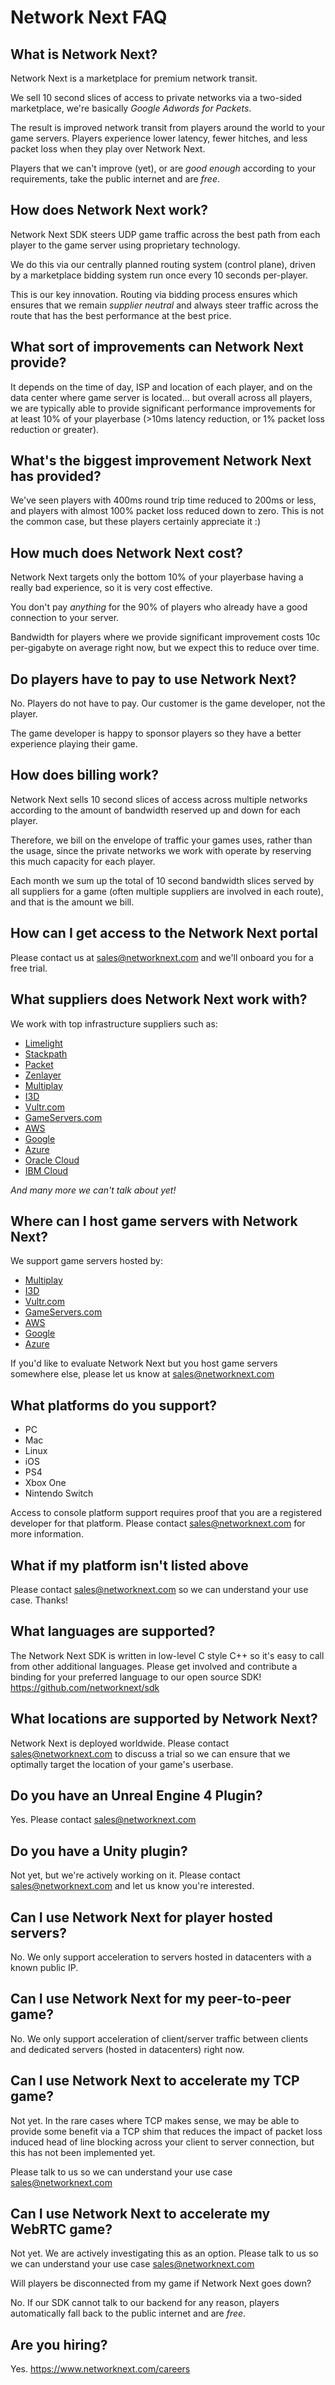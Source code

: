 # Network Next FAQ

## What is Network Next?

Network Next is a marketplace for premium network transit. 

We sell 10 second slices of access to private networks via a two-sided marketplace, we're basically _Google Adwords for Packets_.

The result is improved network transit from players around the world to your game servers. Players experience lower latency, fewer hitches, and less packet loss when they play over Network Next.

Players that we can't improve (yet), or are _good enough_ according to your requirements, take the public internet and are _free_.

## How does Network Next work?

Network Next SDK steers UDP game traffic across the best path from each player to the game server using proprietary technology. 

We do this via our centrally planned routing system (control plane), driven by a marketplace bidding system run once every 10 seconds per-player.

This is our key innovation. Routing via bidding process ensures which ensures that we remain _supplier neutral_ and always steer traffic across the route that has the best performance at the best price.

## What sort of improvements can Network Next provide?

It depends on the time of day, ISP and location of each player, and on the data center where game server is located... but overall across all players, we are typically able to provide significant performance improvements for at least 10% of your playerbase (>10ms latency reduction, or 1% packet loss reduction or greater).

## What's the biggest improvement Network Next has provided?

We've seen players with 400ms round trip time reduced to 200ms or less, and players with almost 100% packet loss reduced down to zero. This is not the common case, but these players certainly appreciate it :)

## How much does Network Next cost?

Network Next targets only the bottom 10% of your playerbase having a really bad experience, so it is very cost effective. 

You don't pay _anything_ for the 90% of players who already have a good connection to your server.

Bandwidth for players where we provide significant improvement costs 10c per-gigabyte on average right now, but we expect this to reduce over time.

## Do players have to pay to use Network Next?

No. Players do not have to pay. Our customer is the game developer, not the player.

The game developer is happy to sponsor players so they have a better experience playing their game.

## How does billing work?

Network Next sells 10 second slices of access across multiple networks according to the amount of bandwidth reserved up and down for each player.

Therefore, we bill on the envelope of traffic your games uses, rather than the usage, since the private networks we work with operate by reserving this much capacity for each player.

Each month we sum up the total of 10 second bandwidth slices served by all suppliers for a game (often multiple suppliers are involved in each route), and that is the amount we bill.

## How can I get access to the Network Next portal

Please contact us at sales@networknext.com and we'll onboard you for a free trial.

## What suppliers does Network Next work with?

We work with top infrastructure suppliers such as:

* [Limelight](https://limelight.com)
* [Stackpath](https://stackpath.com)
* [Packet](https://packet.com)
* [Zenlayer](https://zenlayer.com)
* [Multiplay](https://multiplay.com)
* [I3D](https://i3d.com)
* [Vultr.com](https://vultr.com)
* [GameServers.com](https://gameservers.com)
* [AWS](https://aws.amazon.com)
* [Google](https://cloud.google.com/)
* [Azure](https://azure.microsoft.com)
* [Oracle Cloud](https://cloud.oracle.com/)
* [IBM Cloud](https://ibm.com/cloud)

_And many more we can't talk about yet!_

## Where can I host game servers with Network Next?

We support game servers hosted by:

* [Multiplay](https://multiplay.com)
* [I3D](https://i3d.com)
* [Vultr.com](https://vultr.com)
* [GameServers.com](https://gameservers.com)
* [AWS](https://aws.amazon.com)
* [Google](https://cloud.google.com/)
* [Azure](https://azure.microsoft.com)

If you'd like to evaluate Network Next but you host game servers somewhere else, please let us know at sales@networknext.com

## What platforms do you support?

* PC
* Mac
* Linux
* iOS
* PS4
* Xbox One
* Nintendo Switch

Access to console platform support requires proof that you are a registered developer for that platform. Please contact sales@networknext.com for more information.

## What if my platform isn't listed above

Please contact sales@networknext.com so we can understand your use case. Thanks!

## What languages are supported?

The Network Next SDK is written in low-level C style C++ so it's easy to call from other additional languages. Please get involved and contribute a binding for your preferred language to our open source SDK! https://github.com/networknext/sdk

## What locations are supported by Network Next?

Network Next is deployed worldwide. Please contact sales@networknext.com to discuss a trial so we can ensure that we optimally target the location of your game's userbase.

## Do you have an Unreal Engine 4 Plugin?

Yes. Please contact sales@networknext.com 

## Do you have a Unity plugin?

Not yet, but we're actively working on it. Please contact sales@networknext.com and let us know you're interested.

## Can I use Network Next for player hosted servers?

No. We only support acceleration to servers hosted in datacenters with a known public IP.

## Can I use Network Next for my peer-to-peer game?

No. We only support acceleration of client/server traffic between clients and dedicated servers (hosted in datacenters) right now.

## Can I use Network Next to accelerate my TCP game?

Not yet. In the rare cases where TCP makes sense, we may be able to provide some benefit via a TCP shim that reduces the impact of packet loss induced head of line blocking across your client to server connection, but this has not been implemented yet. 

Please talk to us so we can understand your use case sales@networknext.com

## Can I use Network Next to accelerate my WebRTC game?

Not yet. We are actively investigating this as an option. Please talk to us so we can understand your use case sales@networknext.com

Will players be disconnected from my game if Network Next goes down?

No. If our SDK cannot talk to our backend for any reason, players automatically fall back to the public internet and are _free_.

## Are you hiring?

Yes. https://www.networknext.com/careers
